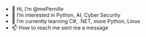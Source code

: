 - 👋 Hi, I’m @mePernille
- 👀 I’m interested in Python, AI, Cyber Security
- 🌱 I’m currently learning C#, .NET, more Python, Linux
- 📫 How to reach me sent me a message

<!---
mePernille/mePernille is a ✨ special ✨ repository because its `README.md` (this file) appears on your GitHub profile.
You can click the Preview link to take a look at your changes.
--->
